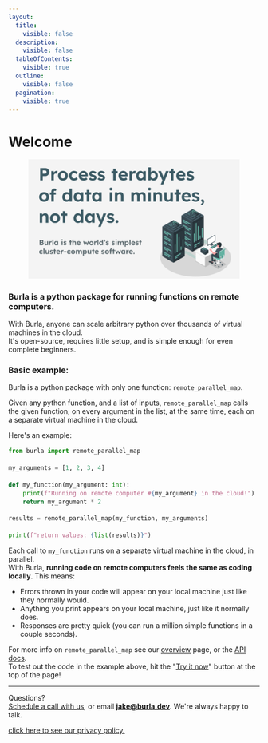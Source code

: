 ```yaml
---
layout:
  title:
    visible: false
  description:
    visible: false
  tableOfContents:
    visible: true
  outline:
    visible: false
  pagination:
    visible: true
---
```


# Welcome

<figure><img src=".gitbook/assets/random logos and graphics (6).png" alt=""><figcaption></figcaption></figure>

### Burla is a python package for running functions on remote computers.

With Burla, anyone can scale arbitrary python over thousands of virtual machines in the cloud.\
It's open-source, requires little setup, and is simple enough for even complete beginners.

### Basic example:

Burla is a python package with only one function: `remote_parallel_map`.

Given any python function, and a list of inputs, `remote_parallel_map` calls the given function, on every argument in the list, at the same time, each on a separate virtual machine in the cloud.

Here's an example:

```python
from burla import remote_parallel_map

my_arguments = [1, 2, 3, 4]

def my_function(my_argument: int):
    print(f"Running on remote computer #{my_argument} in the cloud!")
    return my_argument * 2
    
results = remote_parallel_map(my_function, my_arguments)

print(f"return values: {list(results)}")
```

Each call to `my_function` runs on a separate virtual machine in the cloud, in parallel.\
With Burla, **running code on remote computers feels the same as coding locally**. This means:

* Errors thrown in your code will appear on your local machine just like they normally would.&#x20;
* Anything you print appears on your local machine, just like it normally does.
* Responses are pretty quick (you can run a million simple functions in a couple seconds).

For more info on `remote_parallel_map` see our [overview](overview.md#burla.remote_parallel_map) page, or the [API docs](API-Reference.md).\
To test out the code in the example above, hit the "[Try it now](https://colab.research.google.com/drive/17MWiQFyFKxTmNBaq7POGL0juByWIMA3w?usp=sharing)" button at the top of the page!











***

Questions?\
[Schedule a call with us](http://cal.com/jakez/burla), or email **jake@burla.dev**. We're always happy to talk.

[click here to see our privacy policy.](privacy-policy.md)

